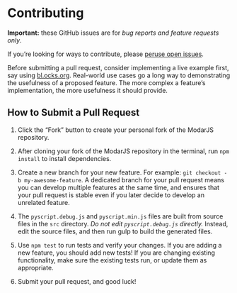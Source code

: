 # Contributing

**Important:** these GitHub issues are for *bug reports and feature requests only*.

If you’re looking for ways to contribute, please [peruse open issues](https://github.com/zebzhao/pyscript/issues?milestone=&page=1&state=open).

Before submitting a pull request, consider implementing a live example first, say using [bl.ocks.org](http://bl.ocks.org). Real-world use cases go a long way to demonstrating the usefulness of a proposed feature. The more complex a feature’s implementation, the more usefulness it should provide.

## How to Submit a Pull Request

1. Click the “Fork” button to create your personal fork of the ModarJS repository.

2. After cloning your fork of the ModarJS repository in the terminal, run `npm install` to install dependencies.

3. Create a new branch for your new feature. For example: `git checkout -b my-awesome-feature`. A dedicated branch for your pull request means you can develop multiple features at the same time, and ensures that your pull request is stable even if you later decide to develop an unrelated feature.

4. The `pyscript.debug.js` and `pyscript.min.js` files are built from source files in the `src` directory. _Do not edit `pyscript.debug.js` directly._ Instead, edit the source files, and then run gulp to build the generated files.

5. Use `npm test` to run tests and verify your changes. If you are adding a new feature, you should add new tests! If you are changing existing functionality, make sure the existing tests run, or update them as appropriate.

6. Submit your pull request, and good luck!
